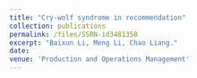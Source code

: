 ```yaml
---
title: "Cry-wolf syndrome in recommendation" 
collection: publications
permalink: /files/SSRN-id3481358
excerpt: "Baixun Li, Meng Li, Chao Liang."
date: 
venue: 'Production and Operations Management'
---
```

